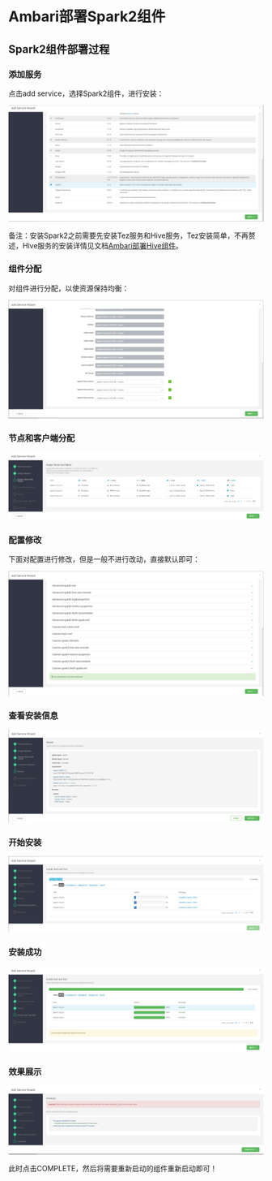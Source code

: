 # Ambari部署Spark2组件

## Spark2组件部署过程

### 添加服务

点击add service，选择Spark2组件，进行安装：

![添加服务](Ambari部署Spark2组件/添加服务.png)

备注：安装Spark2之前需要先安装Tez服务和Hive服务，Tez安装简单，不再赘述，Hive服务的安装详情见文档[Ambari部署Hive组件](Ambari部署Hive组件.md)。

### 组件分配

对组件进行分配，以使资源保持均衡：

![组件分配](Ambari部署Spark2组件/组件分配.png)

### 节点和客户端分配

![节点和客户端分配](Ambari部署Spark2组件/节点和客户端分配.png)

### 配置修改

下面对配置进行修改，但是一般不进行改动，直接默认即可：

![配置修改](Ambari部署Spark2组件/配置修改.png)

### 查看安装信息

![查看安装信息](Ambari部署Spark2组件/查看安装信息.png)

### 开始安装

![开始安装](Ambari部署Spark2组件/开始安装.png)

### 安装成功

![安装成功](Ambari部署Spark2组件/安装成功.png)

### 效果展示

![效果展示](Ambari部署Spark2组件/效果展示.png)

此时点击COMPLETE，然后将需要重新启动的组件重新启动即可！
